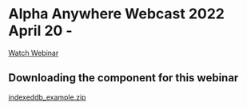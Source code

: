 # Alpha Anywhere Webcast 2022 April 20 - 

[Watch Webinar]()

## Downloading the component for this webinar

[indexeddb_example.zip]()